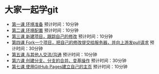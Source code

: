 # 大家一起学git

* [第一课 环境准备](1/README.md) 预计时间：10分钟
* [第二课 环境配置](2/README.md) 预计时间：10分钟
* [第三课 新建项目，跟踪自己的修改](3/README.md) 预计时间：10分钟
* [第四课 Fork一个项目，把自己的修改提交给服务器，并向上游发pull请求](4/README.md) 预计时间：30分钟 
* [第五课 与其他人交流/沟通](5/README.md) 预计时间：10分钟
* [第六课 创建分支、分支的合并、变基操作](6/README.md) 预计时间：30分钟
* [第七课 使用GitHub Pages建立自己的主页](7/README.md) 预计时间：10分钟
